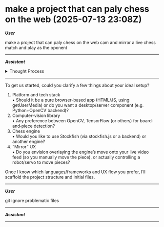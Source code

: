 <!-- Generated by SpecStory -->

# make a project that can paly chess on the web (2025-07-13 23:08Z)

_**User**_

make a project that can paly chess on the web cam and mirror a live chess match and play as the oponent 


---

_**Assistant**_

<think><details><summary>Thought Process</summary>**Interpreting user request**

The user wants a project that uses a webcam to play chess by recognizing a live chessboard and making moves as the opponent. It sounds like they envision a web application that combines computer vision to detect the board and moves, potentially using tools like OpenCV or TensorFlow. This application could integrate with a chess engine like Stockfish to enable augmented reality chess, allowing a human player to compete against the system on a physical board.
**Proposing web app architecture**

I'm thinking about creating a web app that streams video, processes frames to detect board positions, and recognizes piece movements. It seems like the app could visually overlay these moves on the video feed, maybe with arrows or highlights. I need to clarify whether the user wants it browser-based or a native app. A browser app utilizing JavaScript seems promising, using WebRTC for webcam access and APIs for computer vision. I’ll suggest building it with a structure for both front-end and back-end and include instructions. The user seems to want to jump in and start coding or planning.
**Gathering project requirements**

When the user says “make a project,” they usually expect step-by-step guidance, including architecture and initial code. For this chess project using a webcam, I need to clarify several points. Should it be a web application in JavaScript or a desktop app? What platform and language do they prefer? Also, I want to understand their requirements for piece recognition and whether they want to overlay on video or move pieces physically. Asking these clarifying questions will help me propose a suitable tech stack and project structure.
**Clarifying project details**

Before starting coding, I need to settle on a tech stack for this chess project. I might propose using Python with OpenCV for the backend and React for the front end, but I should clarify if that suits the user. An alternative could be a purely client-side approach using JavaScript, with OpenCV.js for board detection and stockfish.js for the engine, which seems appealing. I need to ask the user about their preferences for platform and libraries to ensure we’re on the same page. Let's confirm if they want a browser app that detects moves via webcam and maintains game state as described.</details></think>

---

To get us started, could you clarify a few things about your ideal setup?

1. Platform and tech stack  
   • Should it be a pure browser-based app (HTML/JS, using getUserMedia) or do you want a desktop/server component (e.g. Python+OpenCV backend)?  
2. Computer-vision library  
   • Any preference between OpenCV, TensorFlow (or others) for board‐and‐piece detection?  
3. Chess engine  
   • Would you like to use Stockfish (via stockfish.js or a backend) or another engine?  
4. “Mirror” UX  
   • Do you envision overlaying the engine’s move onto your live video feed (so you manually move the piece), or actually controlling a robot/servo to move pieces?  

Once I know which languages/frameworks and UX flow you prefer, I’ll scaffold the project structure and initial files.

---

_**User**_

 git ignore problematic files

---

_**Assistant**_



---

